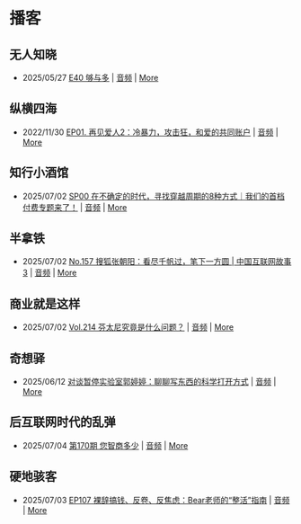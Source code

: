 # 播客

## 无人知晓
- 2025/05/27 [E40 够与多](https://www.xiaoyuzhoufm.com/episode/682ecd8b457b22ce0df770c2) | [音频](https://dts-api.xiaoyuzhoufm.com/track/611719d3cb0b82e1df0ad29e/682ecd8b457b22ce0df770c2/media.xyzcdn.net/611719d3cb0b82e1df0ad29e/lqx1UHbtbLPSGlAcSjWewCS8fYg0.m4a) | [More](channels/%E6%97%A0%E4%BA%BA%E7%9F%A5%E6%99%93.md)

## 纵横四海
- 2022/11/30 [EP01. 再见爱人2：冷暴力，攻击狂，和爱的共同账户](https://www.ximalaya.com/sound/592716797) | [音频](https://aod.cos.tx.xmcdn.com/storages/26c6-audiofreehighqps/E9/4E/GKwRIUEHXOodAq7-QQHYdhCw-aacv2-48K.m4a) | [More](channels/%E7%BA%B5%E6%A8%AA%E5%9B%9B%E6%B5%B7.md)

## 知行小酒馆
- 2025/07/02 [SP00 在不确定的时代，寻找穿越周期的8种方式｜我们的首档付费专题来了！](https://www.xiaoyuzhoufm.com/episode/6864cf9493fd2d72b81e8e65) | [音频](https://dts-api.xiaoyuzhoufm.com/track/6013f9f58e2f7ee375cf4216/6864cf9493fd2d72b81e8e65/media.xyzcdn.net/6013f9f58e2f7ee375cf4216/ljKBnqJodbttRYsPOUTzW0-VOZFZ.m4a) | [More](channels/%E7%9F%A5%E8%A1%8C%E5%B0%8F%E9%85%92%E9%A6%86.md)

## 半拿铁
- 2025/07/02 [No.157 搜狐张朝阳：看尽千帆过，笔下一方圆 | 中国互联网故事3](https://www.ximalaya.com/sound/880222294) | [音频](https://tk.wavpub.com/WPDL_yMGUUSPYSMArUdSCKfRmKHtGHBrpfnGZtBqcZCKEyxgYtuUndrePLngFAw-ac.m4a) | [More](channels/%E5%8D%8A%E6%8B%BF%E9%93%81.md)

## 商业就是这样
- 2025/07/02 [Vol.214 芬太尼究竟是什么问题？](https://www.ximalaya.com/sound/880245874) | [音频](https://aod.cos.tx.xmcdn.com/storages/3450-audiofreehighqps/62/80/GKwRIMAMOkl7AR18OwPXRc59.m4a) | [More](channels/%E5%95%86%E4%B8%9A%E5%B0%B1%E6%98%AF%E8%BF%99%E6%A0%B7.md)

## 奇想驿
- 2025/06/12 [对谈暂停实验室郭婷婷：聊聊写东西的科学打开方式](https://www.xiaoyuzhoufm.com/episode/684adc56574f065721d5960c) | [音频](https://dts-api.xiaoyuzhoufm.com/track/6034daea97755b8fc9c66480/684adc56574f065721d5960c/media.xyzcdn.net/6034daea97755b8fc9c66480/lsg_JvFtGZ36OBuiTLgzYxJmHHUx.m4a) | [More](channels/%E5%A5%87%E6%83%B3%E9%A9%BF.md)

## 后互联网时代的乱弹
- 2025/07/04 [第170期 您智商多少](https://hosting.wavpub.cn/pie/ep170/) | [音频](https://tk.wavpub.com/WPDL_AjVvTRScxPsMcvGJHMcjMfpnXRedmCDztHzESJjvuCVmLyndRMmDaWRpFH-11.mp3) | [More](channels/%E5%90%8E%E4%BA%92%E8%81%94%E7%BD%91%E6%97%B6%E4%BB%A3%E7%9A%84%E4%B9%B1%E5%BC%B9.md)

## 硬地骇客
- 2025/07/03 [EP107 裸辞搞钱、反卷、反焦虑：Bear老师的“整活”指南](https://www.xiaoyuzhoufm.com/episode/686697ee60f8f77d40b5ef3b) | [音频](https://dts-api.xiaoyuzhoufm.com/track/640ee2438be5d40013fe4a87/686697ee60f8f77d40b5ef3b/media.xyzcdn.net/640ee2438be5d40013fe4a87/lj3zzl0VXW_9P5wQ-5AuHpqUTQNK.m4a) | [More](channels/%E7%A1%AC%E5%9C%B0%E9%AA%87%E5%AE%A2.md)

